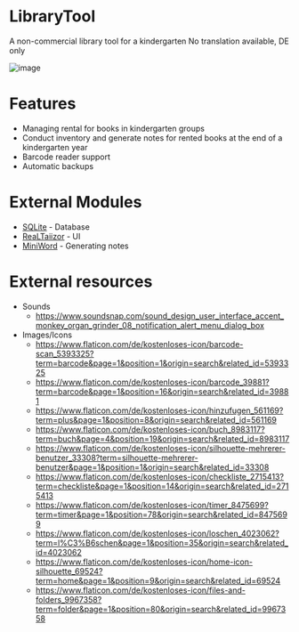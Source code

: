 # LibraryTool
A non-commercial library tool for a kindergarten
No translation available, DE only

![image](https://github.com/user-attachments/assets/ca799354-4d37-4e39-a818-8b870088acfb)

# Features
- Managing rental for books in kindergarten groups
- Conduct inventory and generate notes for rented books at the end of a kindergarten year
- Barcode reader support
- Automatic backups

# External Modules
- [SQLite](https://www.sqlite.org/) - Database
- [ReaLTaiizor](https://www.nuget.org/packages/ReaLTaiizor/) - UI
- [MiniWord](https://github.com/mini-software/MiniWord) - Generating notes
  
# External resources
- Sounds
  - https://www.soundsnap.com/sound_design_user_interface_accent_monkey_organ_grinder_08_notification_alert_menu_dialog_box
- Images/Icons
  - https://www.flaticon.com/de/kostenloses-icon/barcode-scan_5393325?term=barcode&page=1&position=1&origin=search&related_id=5393325
  - https://www.flaticon.com/de/kostenloses-icon/barcode_39881?term=barcode&page=1&position=16&origin=search&related_id=39881
  - https://www.flaticon.com/de/kostenloses-icon/hinzufugen_561169?term=plus&page=1&position=8&origin=search&related_id=561169
  - https://www.flaticon.com/de/kostenloses-icon/buch_8983117?term=buch&page=4&position=19&origin=search&related_id=8983117
  - https://www.flaticon.com/de/kostenloses-icon/silhouette-mehrerer-benutzer_33308?term=silhouette-mehrerer-benutzer&page=1&position=1&origin=search&related_id=33308
  - https://www.flaticon.com/de/kostenloses-icon/checkliste_2715413?term=checkliste&page=1&position=14&origin=search&related_id=2715413
  - https://www.flaticon.com/de/kostenloses-icon/timer_8475699?term=timer&page=1&position=78&origin=search&related_id=8475699
  - https://www.flaticon.com/de/kostenloses-icon/loschen_4023062?term=l%C3%B6schen&page=1&position=35&origin=search&related_id=4023062
  - https://www.flaticon.com/de/kostenloses-icon/home-icon-silhouette_69524?term=home&page=1&position=9&origin=search&related_id=69524
  - https://www.flaticon.com/de/kostenloses-icon/files-and-folders_9967358?term=folder&page=1&position=80&origin=search&related_id=9967358
